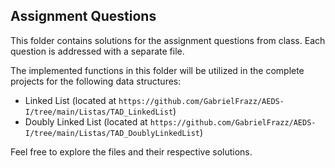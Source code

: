 ## Assignment Questions

This folder contains solutions for the assignment questions from class. Each question is addressed with a separate file.

The implemented functions in this folder will be utilized in the complete projects for the following data structures:

- Linked List (located at `https://github.com/GabrielFrazz/AEDS-I/tree/main/Listas/TAD_LinkedList`)
- Doubly Linked List (located at `https://github.com/GabrielFrazz/AEDS-I/tree/main/Listas/TAD_DoublyLinkedList`)

Feel free to explore the files and their respective solutions.